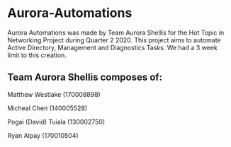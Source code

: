 # Aurora-Automations

Aurora Automations was made by Team Aurora Shellis for the Hot Topic in Networking Project during Quarter 2 2020.
This project aims to automate Active Directory, Management and Diagnostics Tasks.
We had a 3 week limit to this creation.

## Team Aurora Shellis composes of:
Matthew Westlake (170008898)

Micheal Chen (140005528)

Pogai (David) Tuiala (130002750)

Ryan Alpay (170010504)

